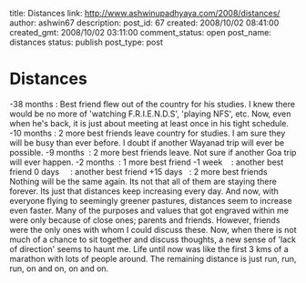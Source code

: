 title: Distances
link: http://www.ashwinupadhyaya.com/2008/distances/
author: ashwin67
description: 
post_id: 67
created: 2008/10/02 08:41:00
created_gmt: 2008/10/02 03:11:00
comment_status: open
post_name: distances
status: publish
post_type: post

# Distances

-38 months : Best friend flew out of the country for his studies. I knew there would be no more of 'watching F.R.I.E.N.D.S', 'playing NFS', etc. Now, even when he's back, it is just about meeting at least once in his tight schedule. -10 months : 2 more best friends leave country for studies. I am sure they will be busy than ever before. I doubt if another Wayanad trip will ever be possible. -9 months  : 2 more best friends leave. Not sure if another Goa trip will ever happen. -2 months  : 1 more best friend -1 week    : another best friend 0 days     : another best friend +15 days   : 2 more best friends Nothing will be the same again. Its not that all of them are staying there forever. Its just that distances keep increasing every day. And now, with everyone flying to seemingly greener pastures, distances seem to increase even faster. Many of the purposes and values that got engraved within me were only because of close ones; parents and friends. However, friends were the only ones with whom I could discuss these. Now, when there is not much of a chance to sit together and discuss thoughts, a new sense of 'lack of direction' seems to haunt me. Life until now was like the first 3 kms of a marathon with lots of people around. The remaining distance is just run, run, run, on and on, on and on.
